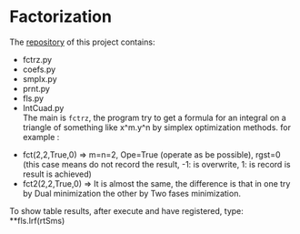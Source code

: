 # Factorization
The [repository](https://github.com/20032157G/Factorization.git) of this project contains:
- fctrz.py
- coefs.py
- smplx.py
- prnt.py
- fls.py
- IntCuad.py          
The main is `fctrz`, the program try to get a formula for an integral on a triangle of something like x^m.y^n by simplex optimization methods.
for example : 
* fct(2,2,True,0) => m=n=2, Ope=True (operate as be possible), rgst=0 (this case means do not record the result, -1: is overwrite, 1: is record is result is achieved)     
* fct2(2,2,True,0) => It is almost the same, the difference is that in one try by Dual minimization the other by Two fases minimization.

To show table results, after execute and have registered, type: **fls.lrf(rtSms)

